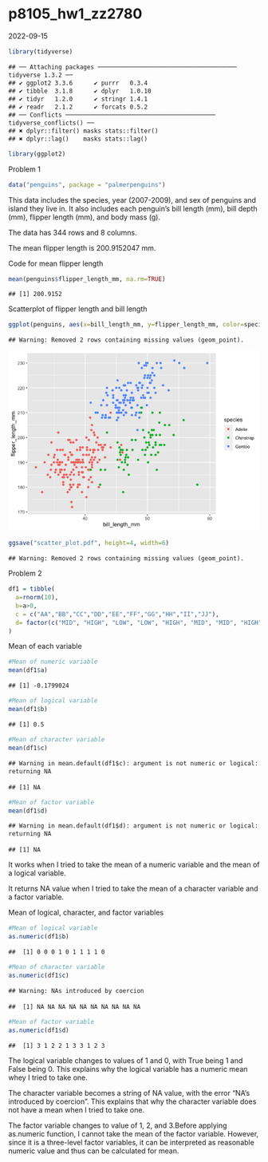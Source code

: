 p8105_hw1_zz2780
================
2022-09-15

``` r
library(tidyverse)
```

    ## ── Attaching packages ─────────────────────────────────────── tidyverse 1.3.2 ──
    ## ✔ ggplot2 3.3.6      ✔ purrr   0.3.4 
    ## ✔ tibble  3.1.8      ✔ dplyr   1.0.10
    ## ✔ tidyr   1.2.0      ✔ stringr 1.4.1 
    ## ✔ readr   2.1.2      ✔ forcats 0.5.2 
    ## ── Conflicts ────────────────────────────────────────── tidyverse_conflicts() ──
    ## ✖ dplyr::filter() masks stats::filter()
    ## ✖ dplyr::lag()    masks stats::lag()

``` r
library(ggplot2)
```

Problem 1

``` r
data("penguins", package = "palmerpenguins")
```

This data includes the species, year (2007-2009), and sex of penguins
and island they live in. It also includes each penguin’s bill length
(mm), bill depth (mm), flipper length (mm), and body mass (g).

The data has 344 rows and 8 columns.

The mean flipper length is 200.9152047 mm.

Code for mean flipper length

``` r
mean(penguins$flipper_length_mm, na.rm=TRUE)
```

    ## [1] 200.9152

Scatterplot of flipper length and bill length

``` r
ggplot(penguins, aes(x=bill_length_mm, y=flipper_length_mm, color=species))+geom_point()
```

    ## Warning: Removed 2 rows containing missing values (geom_point).

![](p8105_hw1_zz2780_files/figure-gfm/unnamed-chunk-4-1.png)<!-- -->

``` r
ggsave("scatter_plot.pdf", height=4, width=6)
```

    ## Warning: Removed 2 rows containing missing values (geom_point).

Problem 2

``` r
df1 = tibble(
  a=rnorm(10),
  b=a>0,
  c = c("AA","BB","CC","DD","EE","FF","GG","HH","II","JJ"),
  d= factor(c("MID", "HIGH", "LOW", "LOW", "HIGH", "MID", "MID", "HIGH", "LOW", "MID"))
)
```

Mean of each variable

``` r
#Mean of numeric variable
mean(df1$a)
```

    ## [1] -0.1799024

``` r
#Mean of logical variable
mean(df1$b)
```

    ## [1] 0.5

``` r
#Mean of character variable
mean(df1$c)
```

    ## Warning in mean.default(df1$c): argument is not numeric or logical: returning NA

    ## [1] NA

``` r
#Mean of factor variable
mean(df1$d)
```

    ## Warning in mean.default(df1$d): argument is not numeric or logical: returning NA

    ## [1] NA

It works when I tried to take the mean of a numeric variable and the
mean of a logical variable.

It returns NA value when I tried to take the mean of a character
variable and a factor variable.

Mean of logical, character, and factor variables

``` r
#Mean of logical variable
as.numeric(df1$b)
```

    ##  [1] 0 0 0 1 0 1 1 1 1 0

``` r
#Mean of character variable
as.numeric(df1$c)
```

    ## Warning: NAs introduced by coercion

    ##  [1] NA NA NA NA NA NA NA NA NA NA

``` r
#Mean of factor variable
as.numeric(df1$d)
```

    ##  [1] 3 1 2 2 1 3 3 1 2 3

The logical variable changes to values of 1 and 0, with True being 1 and
False being 0. This explains why the logical variable has a numeric mean
whey I tried to take one.

The character variable becomes a string of NA value, with the error
“NA’s introduced by coercion”. This explains that why the character
variable does not have a mean when I tried to take one.

The factor variable changes to value of 1, 2, and 3.Before applying
as.numeric function, I cannot take the mean of the factor variable.
However, since it is a three-level factor variables, it can be
interpreted as reasonable numeric value and thus can be calculated for
mean.
